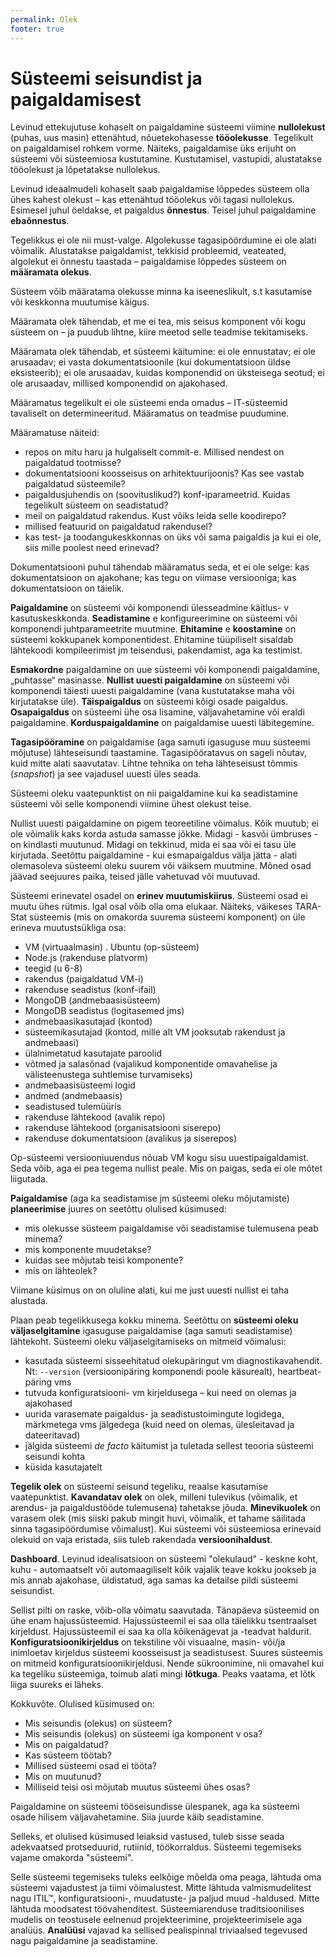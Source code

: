 ```yaml
---
permalink: Olek
footer: true
---
```


# Süsteemi seisundist ja paigaldamisest

Levinud ettekujutuse kohaselt on paigaldamine süsteemi viimine **nullolekust** (puhas, uus masin) ettenähtud, nõuetekohasesse **tööolekusse**. Tegelikult on paigaldamisel rohkem vorme. Näiteks, paigaldamise üks erijuht on süsteemi või süsteemiosa kustutamine. Kustutamisel, vastupidi, alustatakse tööolekust ja lõpetatakse nullolekus.

Levinud ideaalmudeli kohaselt saab paigaldamise lõppedes süsteem olla ühes kahest olekust – kas ettenähtud tööolekus või tagasi nullolekus. Esimesel juhul öeldakse, et paigaldus **õnnestus**. Teisel juhul paigaldamine **ebaõnnestus**.

Tegelikkus ei ole nii must-valge. Algolekusse tagasipöördumine ei ole alati võimalik. Alustatakse paigaldamist, tekkisid probleemid, veateated, algolekut ei õnnestu taastada – paigaldamise lõppedes süsteem on **määramata olekus**.

Süsteem võib määratama olekusse minna ka iseeneslikult, s.t kasutamise või keskkonna muutumise käigus.

Määramata olek tähendab, et me ei tea, mis seisus komponent või kogu süsteem on – ja puudub lihtne, kiire meetod selle teadmise tekitamiseks.

Määramata olek tähendab, et süsteemi käitumine: ei ole ennustatav; ei ole arusaadav; ei vasta dokumentatsioonile (kui dokumentatsioon üldse eksisteerib); ei ole arusaadav, kuidas komponendid on üksteisega seotud; ei ole arusaadav, millised komponendid on ajakohased.

Määramatus tegelikult ei ole süsteemi enda omadus – IT-süsteemid tavaliselt on determineeritud. Määramatus on teadmise puudumine.

Määramatuse näiteid:
- repos on mitu haru ja hulgaliselt commit-e. Millised nendest on paigaldatud tootmisse?
- dokumentatsiooni koosseisus on arhitektuurijoonis? Kas see vastab paigaldatud süsteemile?
- paigaldusjuhendis on (soovituslikud?) konf-iparameetrid. Kuidas tegelikult süsteem on seadistatud?
- meil on paigaldatud rakendus. Kust võiks leida selle koodirepo?
- millised featuurid on paigaldatud rakendusel?
- kas test- ja toodangukeskkonnas on üks või sama paigaldis ja kui ei ole, siis mille poolest need erinevad?

Dokumentatsiooni puhul tähendab määramatus seda, et ei ole selge: kas dokumentatsioon on ajakohane; kas tegu on viimase versiooniga; kas dokumentatsioon on täielik.

**Paigaldamine** on süsteemi või komponendi ülesseadmine käitlus- v kasutuskeskkonda. **Seadistamine** e konfigureerimine on süsteemi või komponendi juhtparameetrite muutmine. **Ehitamine** e **koostamine** on süsteemi kokkupanek komponentidest. Ehitamine tüüpiliselt sisaldab lähtekoodi kompileerimist jm teisendusi, pakendamist, aga ka testimist.

**Esmakordne** paigaldamine on uue süsteemi või komponendi paigaldamine, „puhtasse“ masinasse. **Nullist uuesti paigaldamine** on süsteemi või komponendi täiesti uuesti paigaldamine (vana kustutatakse maha või kirjutatakse üle). **Täispaigaldus** on süsteemi kõigi osade paigaldus. **Osapaigaldus** on süsteemi ühe osa lisamine, väljavahetamine või eraldi paigaldamine. **Korduspaigaldamine** on paigaldamise uuesti läbitegemine.

**Tagasipööramine** on paigaldamise (aga samuti igasuguse muu süsteemi mõjutuse) lähteseisundi taastamine. Tagasipööratavus on sageli nõutav, kuid mitte alati saavutatav. Lihtne tehnika on teha lähteseisust tõmmis (_snapshot_) ja see vajadusel uuesti üles seada.

Süsteemi oleku vaatepunktist on nii paigaldamine kui ka seadistamine süsteemi või selle komponendi viimine ühest olekust teise.

Nullist uuesti paigaldamine on pigem teoreetiline võimalus. Kõik muutub; ei ole võimalik kaks korda astuda samasse jõkke. Midagi - kasvõi ümbruses - on kindlasti muutunud. Midagi on tekkinud, mida ei saa või ei tasu üle kirjutada. Seetõttu paigaldamine - kui esmapaigaldus välja jätta - alati olemasoleva süsteemi oleku suurem või väiksem muutmine. Mõned osad jäävad seejuures paika, teised jälle vahetuvad või muutuvad.

Süsteemi erinevatel osadel on **erinev muutumiskiirus**. Süsteemi osad ei muutu ühes rütmis. Igal osal võib olla oma elukaar. Näiteks, väikeses TARA-Stat süsteemis (mis on omakorda suurema süsteemi komponent) on üle erineva muutustsükliga osa:
- VM (virtuaalmasin)
. Ubuntu (op-süsteem)
- Node.js (rakenduse platvorm)
- teegid (u 6-8)
- rakendus (paigaldatud VM-i)
- rakenduse seadistus (konf-ifail)
- MongoDB (andmebaasisüsteem)
- MongoDB seadistus (logitasemed jms)
- andmebaasikasutajad (kontod)
- süsteemikasutajad (kontod, mille alt VM jooksutab rakendust ja andmebaasi)
- ülalnimetatud kasutajate paroolid
- võtmed ja salasõnad (vajalikud komponentide omavahelise ja välisteenustega suhtlemise turvamiseks)
- andmebaasisüsteemi logid
- andmed (andmebaasis)
- seadistused tulemüüris
- rakenduse lähtekood (avalik repo)
- rakenduse lähtekood (organisatsiooni siserepo)
- rakenduse dokumentatsioon (avalikus ja siserepos)

Op-süsteemi versiooniuuendus nõuab VM kogu sisu uuestipaigaldamist. Seda võib, aga ei pea tegema nullist peale. Mis on paigas, seda ei ole mõtet liigutada.

**Paigaldamise** (aga ka seadistamise jm süsteemi oleku mõjutamiste) **planeerimise** juures on seetõttu olulised küsimused:
- mis olekusse süsteem paigaldamise või seadistamise tulemusena peab minema?
- mis komponente muudetakse?
- kuidas see mõjutab teisi komponente?
- mis on lähteolek?

Viimane küsimus on on oluline alati, kui me just uuesti nullist ei taha alustada.

Plaan peab tegelikkusega kokku minema. Seetõttu on **süsteemi oleku väljaselgitamine** igasuguse paigaldamise (aga samuti seadistamise) lähtekoht. Süsteemi oleku väljaselgitamiseks on mitmeid võimalusi:
- kasutada süsteemi sisseehitatud olekupäringut vm diagnostikavahendit. Nt: `--version` (versioonipäring komponendi poole käsurealt), heartbeat-päring vms
- tutvuda konfiguratsiooni- vm kirjeldusega – kui need on olemas ja ajakohased
- uurida varasemate paigaldus- ja seadistustoimingute logidega, märkmetega vms jälgedega (kuid need on olemas, ülesleitavad ja dateeritavad)
- jälgida süsteemi _de facto_ käitumist ja tuletada sellest teooria süsteemi seisundi kohta
- küsida kasutajatelt

**Tegelik olek** on süsteemi seisund tegeliku, reaalse kasutamise vaatepunktist. **Kavandatav olek** on olek, milleni tulevikus (võimalik, et arendus- ja paigaldustööde tulemusena) tahetakse jõuda. **Minevikuolek** on varasem olek (mis siiski pakub mingit huvi, võimalik, et tahame säilitada sinna tagasipöördumise võimalust). Kui süsteemi või süsteemiosa erinevaid olekuid on vaja eristada, siis tuleb rakendada **versioonihaldust**.

**Dashboard**. Levinud idealisatsioon on süsteemi "olekulaud" - keskne koht, kuhu - automaatselt või automaagiliselt kõik vajalik teave kokku jookseb ja mis annab ajakohase, üldistatud, aga samas ka detailse pildi süsteemi seisundist.

Sellist pilti on raske, võib-olla võimatu saavutada. Tänapäeva süsteemid on ühe enam hajussüsteemid. Hajussüsteemil ei saa olla täielikku tsentraalset kirjeldust. Hajussüsteemil ei saa ka olla kõikenägevat ja -teadvat haldurit. **Konfiguratsioonikirjeldus** on tekstiline või visuaalne, masin- või/ja inimloetav kirjeldus süsteemi koosseisust ja seadistusest. Suures süsteemis on mitmeid konfiguratsioonikirjeldusi. Nende sükroonimine, nii omavahel kui ka tegeliku süsteemiga, toimub alati mingi **lõtkuga**. Peaks vaatama, et lõtk liiga suureks ei läheks.

Kokkuvõte. Olulised küsimused on:
- Mis seisundis (olekus) on süsteem?
- Mis seisundis (olekus) on süsteemi iga komponent v osa?
- Mis on paigaldatud?
- Kas süsteem töötab?
- Millised süsteemi osad ei tööta?
- Mis on muutunud?
- Milliseid teisi osi mõjutab muutus süsteemi ühes osas?

Paigaldamine on süsteemi tööseisundisse ülespanek, aga ka süsteemi osade hilisem väljavahetamine. Siia juurde käib seadistamine.

Selleks, et olulised küsimused leiaksid vastused, tuleb sisse seada adekvaatsed protseduurid, rutiinid, töökorraldus. Süsteemi tegemiseks vajame omakorda "süsteemi".

Selle süsteemi tegemiseks tuleks eelkõige mõelda oma peaga, lähtuda oma süsteemi vajadustest ja tiimi võimalustest. Mitte lähtuda valmismudelitest nagu ITIL™, konfiguratsiooni-, muudatuste- ja paljud muud -haldused. Mitte lähtuda moodsatest töövahenditest. Süsteemiarenduse traditsioonilises mudelis on teostusele eelnenud projekteerimine, projekteerimisele aga analüüs. **Analüüsi** vajavad ka sellised pealispinnal triviaalsed tegevused nagu paigaldamine ja seadistamine.



